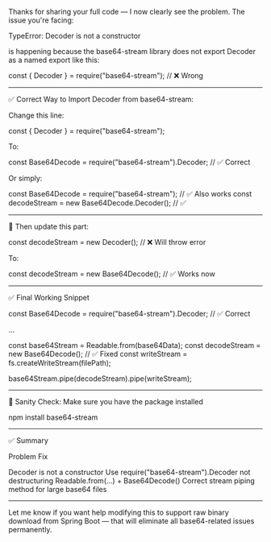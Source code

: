 Thanks for sharing your full code — I now clearly see the problem. The issue you're facing:

TypeError: Decoder is not a constructor

is happening because the base64-stream library does not export Decoder as a named export like this:

const { Decoder } = require("base64-stream"); // ❌ Wrong


---

✅ Correct Way to Import Decoder from base64-stream:

Change this line:

const { Decoder } = require("base64-stream");

To:

const Base64Decode = require("base64-stream").Decoder; // ✅ Correct

Or simply:

const Base64Decode = require("base64-stream"); // ✅ Also works
const decodeStream = new Base64Decode.Decoder(); // ✅


---

🔁 Then update this part:

const decodeStream = new Decoder(); // ❌ Will throw error

To:

const decodeStream = new Base64Decode(); // ✅ Works now


---

✅ Final Working Snippet

const Base64Decode = require("base64-stream").Decoder; // ✅ Correct

...

const base64Stream = Readable.from(base64Data);
const decodeStream = new Base64Decode(); // ✅ Fixed
const writeStream = fs.createWriteStream(filePath);

base64Stream.pipe(decodeStream).pipe(writeStream);


---

🧪 Sanity Check: Make sure you have the package installed

npm install base64-stream


---

✅ Summary

Problem	Fix

Decoder is not a constructor	Use require("base64-stream").Decoder not destructuring
Readable.from(...) + Base64Decode()	Correct stream piping method for large base64 files



---

Let me know if you want help modifying this to support raw binary download from Spring Boot — that will eliminate all base64-related issues permanently.

